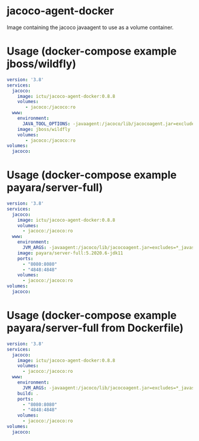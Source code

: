 # jacoco-agent-docker

Image containing the jacoco javaagent to use as a volume container.

# Usage (docker-compose example jboss/wildfly)

```yaml
version: '3.8'
services:
  jacoco:
    image: ictu/jacoco-agent-docker:0.8.8
    volumes:
       - jacoco:/jacoco:ro
  www:
    environment:
      JAVA_TOOL_OPTIONS: -javaagent:/jacoco/lib/jacocoagent.jar=excludes=*_javassit_*:javax.xml.soap.*:oasis.*,output=tcpserver,address=*
    image: jboss/wildfly
    volumes:
       - jacoco:/jacoco:ro
volumes:
  jacoco:

```

# Usage (docker-compose example payara/server-full)
```yaml
version: '3.8'
services:
  jacoco:
    image: ictu/jacoco-agent-docker:0.8.8
    volumes:
      - jacoco:/jacoco:ro
  www:
    environment:
      JVM_ARGS: -javaagent:/jacoco/lib/jacocoagent.jar=excludes=*_javassit_*:javax.xml.soap.*:oasis.*,output=tcpserver,address=*
    image: payara/server-full:5.2020.6-jdk11
    ports:
      - "8080:8080"
      - "4848:4848"
    volumes:
      - jacoco:/jacoco:ro
volumes:
  jacoco:
```

#  Usage (docker-compose example payara/server-full from Dockerfile)
```yaml
version: '3.8'
services:
  jacoco:
    image: ictu/jacoco-agent-docker:0.8.8
    volumes:
      - jacoco:/jacoco:ro
  www:
    environment:
      JVM_ARGS: -javaagent:/jacoco/lib/jacocoagent.jar=excludes=*_javassit_*:javax.xml.soap.*:oasis.*,output=tcpserver,address=*
    build: .
    ports:
      - "8080:8080"
      - "4848:4848"
    volumes:
      - jacoco:/jacoco:ro
volumes:
  jacoco:

```
